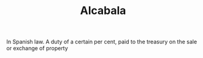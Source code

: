 ---
title: Alcabala
permalink: "/definitions/alcabala.html"
body: In Spanish law. A duty of a certain per cent, paid to the treasury on the sale
  or exchange of property
published_at: '2018-07-07'
layout: post
---